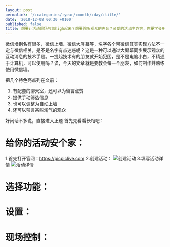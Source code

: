 ```yaml
---
layout: post
permalink: '/:categories/:year/:month/:day/:title/'
date: '2018-12-08 00:30 +0100'
published: false
title: 想要让活动现场气氛high起来？想要聆听观众的声音？亲爱的活动主办方，你要学会用微信墙了
---
```

微信墙别名有很多，微信上墙、微信大屏幕等，名字各个带微信其实实现方法不一定与微信相关，是不是名字有点迷惑呢？这是一种可以通过大屏幕同步展示观众的互动消息的技术手段。一提起技术有的朋友就开始犯困，是不是电脑小白，不精通于计算机，可以使用吗？诶，今天的文章就是要教会每一个朋友，如何制作并熟练使用微信墙。

把几个特色亮点列在文前：
1. 有配套的聊天室，还可以为留言点赞
2. 提供手动筛选信息
3. 也可以调整为自动上墙
4. 还可以禁言某些淘气的观众

好闲话不多说，直接进入正题
首先先看看长相吧：


# 给你的活动安个家：

1.首先打开官网：https://picpiclive.com
2.创建活动：
![创建活动]({{site.baseurl}}/uploads/download-9.png)
3.填写活动详情
![活动详情]({{site.baseurl}}/uploads/%E6%B4%BB%E5%8A%A8%E8%AF%A6%E6%83%85.png)

# 选择功能：

# 设置：

# 现场控制：

